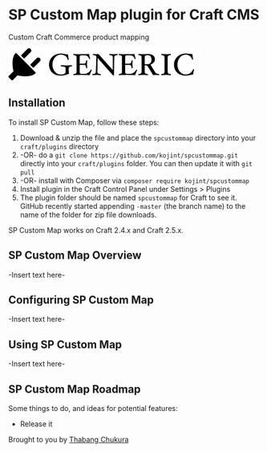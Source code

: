 # SP Custom Map plugin for Craft CMS

Custom Craft Commerce product mapping

![Screenshot](resources/screenshots/plugin_logo.png)

## Installation

To install SP Custom Map, follow these steps:

1. Download & unzip the file and place the `spcustommap` directory into your `craft/plugins` directory
2.  -OR- do a `git clone https://github.com/kojint/spcustommap.git` directly into your `craft/plugins` folder.  You can then update it with `git pull`
3.  -OR- install with Composer via `composer require kojint/spcustommap`
4. Install plugin in the Craft Control Panel under Settings > Plugins
5. The plugin folder should be named `spcustommap` for Craft to see it.  GitHub recently started appending `-master` (the branch name) to the name of the folder for zip file downloads.

SP Custom Map works on Craft 2.4.x and Craft 2.5.x.

## SP Custom Map Overview

-Insert text here-

## Configuring SP Custom Map

-Insert text here-

## Using SP Custom Map

-Insert text here-

## SP Custom Map Roadmap

Some things to do, and ideas for potential features:

* Release it

Brought to you by [Thabang Chukura](http://www.chukura.site)
